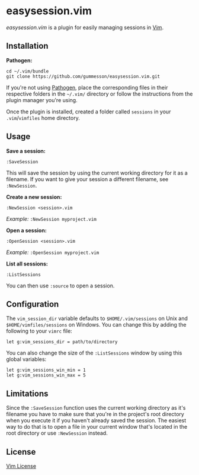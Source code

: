 # easysession.vim

*easysession.vim* is a plugin for easily managing sessions in [Vim](http://www.vim.org/ "Vim").

## Installation

**Pathogen:**

    cd ~/.vim/bundle
    git clone https://github.com/gummesson/easysession.vim.git

If you're not using [Pathogen](https://github.com/tpope/vim-pathogen "Pathogen"), place the corresponding files in their respective folders in the `~/.vim/` directory or follow the instructions from the plugin manager you're using.

Once the plugin is installed, created a folder called `sessions` in your `.vim`/`vimfiles` home directory.

## Usage

**Save a session:**

    :SaveSession

This will save the session by using the current working directory for it as a filename. If you want to give your session a different filename, see `:NewSession`.

**Create a new session:**

    :NewSession <session>.vim

*Example:* `:NewSession myproject.vim`

**Open a session:**

    :OpenSession <session>.vim

*Example:* `:OpenSession myproject.vim`

**List all sessions:**

    :ListSessions

You can then use `:source` to open a session.

## Configuration

The `vim_session_dir` variable defaults to `$HOME/.vim/sessions` on Unix and `$HOME/vimfiles/sessions` on Windows. You can change this by adding the following to your `vimrc` file:

    let g:vim_sessions_dir = path/to/directory

You can also change the size of the `:ListSessions` window by using this global variables:

    let g:vim_sessions_win_min = 1
    let g:vim_sessions_win_max = 5

## Limitations

Since the `:SaveSession` function uses the current working directory as it's filename you have to make sure that you're in the project's root directory when you execute it if you haven't already saved the session. The easiest way to do that is to open a file in your current window that's located in the root directory or use `:NewSession` instead.

## License
[Vim License](http://vimdoc.sourceforge.net/htmldoc/uganda.html#license "Vim License")
